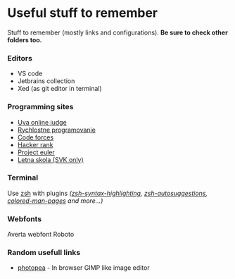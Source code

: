 # Useful stuff to remember
Stuff to remember (mostly links and configurations). **Be sure to check other folders too.**

### Editors
* VS code
* Jetbrains collection
* Xed (as git editor in terminal)

### Programming sites
* [Uva online judge](https://uhunt.onlinejudge.org/)
* [Rychlostne programovanie](https://people.ksp.sk/~acm//welcome.php)
* [Code forces](http://codeforces.com/#)
* [Hacker rank](https://www.hackerrank.com/dashboard)
* [Project euler](https://projecteuler.net/archives)
* [Letna skola (SVK only)](https://testovac.ksp.sk/wiki/)

### Terminal
Use [zsh](https://github.com/robbyrussell/oh-my-zsh) with plugins
_([zsh-syntax-highlighting](https://github.com/zsh-users/zsh-syntax-highlighting),
[zsh-autosuggestions](https://github.com/zsh-users/zsh-autosuggestions),
[colored-man-pages](https://github.com/robbyrussell/oh-my-zsh/blob/master/plugins/colored-man-pages/colored-man-pages.plugin.zsh)
and more...)_

### Webfonts

Averta webfont
Roboto

### Random usefull links
* [photopea](https://www.photopea.com/) - In browser GIMP like image editor
